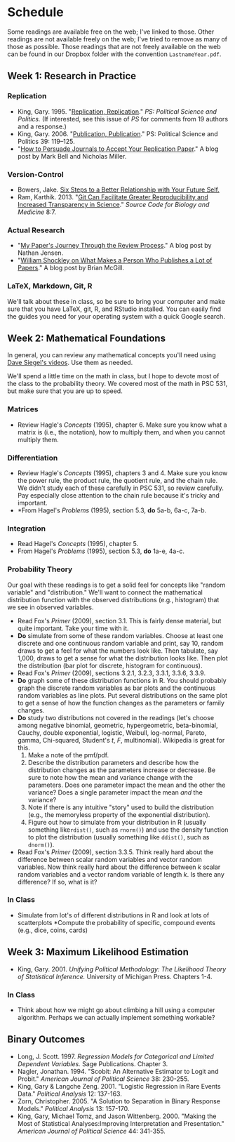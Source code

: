 # Schedule

Some readings are available free on the web; I've linked to those. Other readings are not available freely on the web; I've tried to remove as many of those as possible. Those readings that are not freely available on the web can be found in our Dropbox folder with the convention `LastnameYear.pdf`.

## Week 1: Research in Practice

### Replication

* King, Gary. 1995. "[Replication, Replication](http://gking.harvard.edu/files/gking/files/replication.pdf)." *PS: Political Science and Politics.* (If interested, see this issue of *PS* for comments from 19 authors and a response.)
* King, Gary. 2006. "[Publication, Publication](http://gking.harvard.edu/files/gking/files/paperspub.pdf)." PS: Political Science and Politics 39: 119–125. 
* "[How to Persuade Journals to Accept Your Replication Paper](http://politicalsciencereplication.wordpress.com/2013/09/11/guest-blog-how-to-persuade-journals-to-accept-your-replication-paper/)." A blog post by Mark Bell and Nicholas Miller.

### Version-Control
 
* Bowers, Jake. [Six Steps to a Better Relationship with Your Future Self.](http://polmeth.wustl.edu/methodologist/tpm_v18_n2.pdf)
* Ram, Karthik. 2013. "[Git Can Facilitate Greater Reproducibility and Increased Transparency in Science](http://www.scfbm.org/content/pdf/1751-0473-8-7.pdf)." *Source Code for Biology and Medicine* 8:7.

### Actual Research

* "[My Paper's Journey Through the Review Process](https://pages.wustl.edu/nathanjensen/articles/6010)." A blog post by Nathan Jensen.
* "[William Shockley on What Makes a Person Who Publishes a Lot of Papers](http://dynamicecology.wordpress.com/2014/01/23/william-shockley-on-what-makes-a-person-write-a-lot-of-papers-and-the-superstar-researcher-system/)." A blog post by Brian McGill.

### LaTeX, Markdown, Git, R

We'll talk about these in class, so be sure to bring your computer and make sure that you have LaTeX, git, R, and RStudio installed. You can easily find the guides you need for your operating system with a quick Google search.

## Week 2: Mathematical Foundations

In general, you can review any mathematical concepts  you'll need using [Dave Siegel's videos](http://people.duke.edu/~das76/Mathematics%20for%20Political%20and%20Social%20Research%20Syllabus_Siegel.pdf). Use them as needed.

We'll spend a little time on the math in class, but I hope to devote most of the class to the probability theory. We covered most of the math in PSC 531, but make sure that you are up to speed.

### Matrices

* Review Hagle's *Concepts* (1995), chapter 6. Make sure you know what a matrix is (i.e., the notation), how to multiply them, and when you cannot multiply them.

### Differentiation

* Review Hagle's *Concepts* (1995), chapters 3 and 4. Make sure you know the power rule, the product rule, the quotient rule, and the chain rule. We didn't study each of these carefully in PSC 531, so review carefully. Pay especially close attention to the chain rule because it's tricky and important.
* *From Hagel's *Problems* (1995), section 5.3, **do** 5a-b, 6a-c, 7a-b. 

### Integration

* Read Hagel's *Concepts* (1995), chapter 5.
* From Hagel's *Problems* (1995), section 5.3, **do** 1a-e, 4a-c.

### Probability Theory

Our goal with these readings is to get a solid feel for concepts like "random variable" and "distribution." We'll want to connect the mathematical distribution function with the observed distributions (e.g., histogram) that we see in observed variables.

* Read Fox's *Primer* (2009), section 3.1. This is fairly dense material, but quite important. Take your time with it.
* **Do** simulate from some of these random variables. Choose at least one discrete and one continuous random variable and print, say 10, random draws to get a feel for what the numbers look like. Then tabulate, say 1,000, draws to get a sense for what the distribution looks like. Then plot the distribution (bar plot for discrete, histogram for continuous). 
* Read Fox's *Primer* (2009), sections 3.2.1, 3.2.3, 3.3.1, 3.3.6, 3.3.9.
* **Do** graph some of these distribution functions in R. You should probably graph the discrete random variables as bar plots and the continuous random variables as line plots. Put several distributions on the same plot to get a sense of how the function changes as the parameters or family changes.
* **Do** study two distributions not covered in the readings (let's choose among negative binomial, geometric, hypergeometric, beta-binomial, Cauchy, double exponential, logistic, Weibull, log-normal, Pareto, gamma, Chi-squared, Student's *t*, *F*, multinomial). Wikipedia is great for this. 
	1. Make a note of the pmf/pdf.
	2. Describe the distribution parameters and describe how the distribution changes as the parameters increase or decrease. Be sure to note how the mean and variance change with the parameters. Does one parameter impact the mean and the other the variance? Does a single parameter impact the mean *and* the variance?
	3. Note if there is any intuitive "story" used to build the distribution (e.g., the memoryless property of the exponential distribution).
	4. Figure out how to simulate from your distribution in R (usually something like`rdist()`, such as `rnorm()`) and use the density function to plot the distribution (usually something like `ddist()`, such as `dnorm()`).
* Read Fox's *Primer* (2009), section 3.3.5. Think really hard about the difference between scalar random variables and vector random variables. Now think really hard about the difference between *k* scalar random variables and a vector random variable of length *k*. Is there any difference? If so, what is it?

### In Class

* Simulate from lot's of different distributions in R and look at lots of scatterplots
*Compute the probability of specific, compound events (e.g., dice, coins, cards)
## Week 3: Maximum Likelihood Estimation

* King, Gary. 2001. *Unifying Political Methodology: The Likelihood Theory of Statistical Inference.* University of Michigan Press. Chapters 1-4.

### In Class

* Think about how we might go about climbing a hill using a computer algorithm. Perhaps we can actually implement something workable? 

## Binary Outcomes

* Long, J. Scott. 1997. *Regression Models for Categorical and Limited Dependent Variables.* Sage Publications. Chapter 3.
* Nagler, Jonathan. 1994. "Scobit: An Alternative Estimator to Logit and Probit." *American Journal of Political Science* 38: 230-255.
* King, Gary & Langche Zeng. 2001. "Logistic Regression in Rare Events Data." *Political Analysis* 12: 137-163.
* Zorn, Christopher. 2005. "A Solution to Separation in Binary Response Models." *Political Analysis* 13: 157-170.
* King, Gary, Michael Tomz, and Jason Wittenberg. 2000. "Making the Most of Statistical Analyses:Improving Interpretation and Presentation." *American Journal of Political Science* 44: 341-355.
